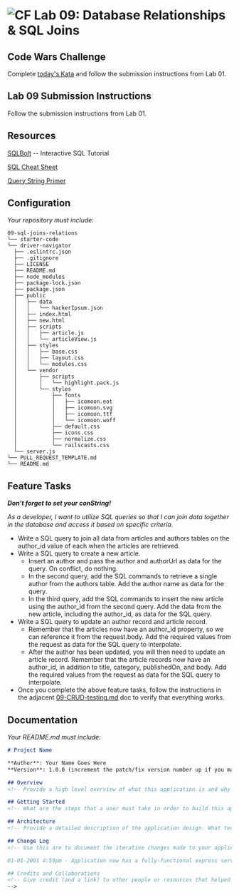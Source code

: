 ![CF](https://camo.githubusercontent.com/70edab54bba80edb7493cad3135e9606781cbb6b/687474703a2f2f692e696d6775722e636f6d2f377635415363382e706e67) Lab 09: Database Relationships & SQL Joins
===
## Code Wars Challenge

Complete [today's Kata](https://www.codewars.com/kata/reversed-strings) and follow the submission instructions from Lab 01.

## Lab 09 Submission Instructions
Follow the submission instructions from Lab 01.

## Resources  
[SQLBolt](http://sqlbolt.com/) -- Interactive SQL Tutorial

[SQL Cheat Sheet](http://www.cheat-sheets.org/sites/sql.su/)

[Query String Primer](https://en.wikipedia.org/wiki/Query_string)

## Configuration
_Your repository must include:_

```
09-sql-joins-relations
└── starter-code
└── driver-navigator
  ├── .eslintrc.json
  ├── .gitignore
  ├── LICENSE
  ├── README.md
  ├── node_modules
  ├── package-lock.json
  ├── package.json
  ├── public
  │   ├── data
  │   │   └── hackerIpsum.json
  │   ├── index.html
  │   ├── new.html
  │   ├── scripts
  │   │   ├── article.js
  │   │   └── articleView.js
  │   ├── styles
  │   │   ├── base.css
  │   │   ├── layout.css
  │   │   └── modules.css
  │   └── vendor
  │       ├── scripts
  │       │   └── highlight.pack.js
  │       └── styles
  │           ├── fonts
  │           │   ├── icomoon.eot
  │           │   ├── icomoon.svg
  │           │   ├── icomoon.ttf
  │           │   └── icomoon.woff
  │           ├── default.css
  │           ├── icons.css
  │           ├── normalize.css
  │           └── railscasts.css
  └── server.js
└── PULL_REQUEST_TEMPLATE.md
└── README.md
```

## Feature Tasks
***Don't forget to set your conString!***

*As a developer, I want to utilize SQL queries so that I can join data together in the database and access it based on specific criteria.*

- Write a SQL query to join all data from articles and authors tables on the author_id value of each when the articles are retrieved.
- Write a SQL query to create a new article.
  - Insert an author and pass the author and authorUrl as data for the query. On conflict, do nothing.
  - In the second query, add the SQL commands to retrieve a single author from the authors table. Add the author name as data for the query.
  - In the third query, add the SQL commands to insert the new article using the author_id from the second query. Add the data from the new article, including the author_id, as data for the SQL query.
- Write a SQL query to update an author record and article record.
  - Remember that the articles now have an author_id property, so we can reference it from the request.body. Add the required values from the request as data for the SQL query to interpolate.
  - After the author has been updated, you will then need to update an article record. Remember that the article records now have an author_id, in addition to title, category, publishedOn, and body. Add the required values from the request as data for the SQL query to interpolate.
- Once you complete the above feature tasks, follow the instructions in the adjacent [09-CRUD-testing.md](09-CRUD-testing.md) doc to verify that everything works.

## Documentation
_Your README.md must include:_

```md
# Project Name

**Author**: Your Name Goes Here
**Version**: 1.0.0 (increment the patch/fix version number up if you make more commits past your first submission)

## Overview
<!-- Provide a high level overview of what this application is and why you are building it, beyond the fact that it's an assignment for a Code Fellows 301 class. (i.e. What's your problem domain?) -->

## Getting Started
<!-- What are the steps that a user must take in order to build this app on their own machine and get it running? -->

## Architecture
<!-- Provide a detailed description of the application design. What technologies (languages, libraries, etc) you're using, and any other relevant design information. -->

## Change Log
<!-- Use this are to document the iterative changes made to your application as each feature is successfully implemented. Use time stamps. Here's an examples:

01-01-2001 4:59pm - Application now has a fully-functional express server, with GET and POST routes for the book resource.

## Credits and Collaborations
<!-- Give credit (and a link) to other people or resources that helped you build this application. -->
-->
```
